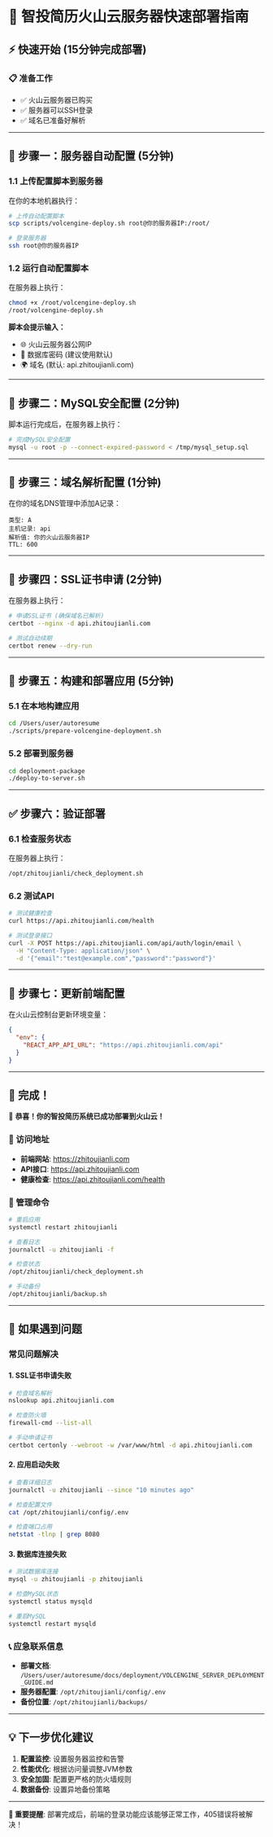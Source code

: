 # 🚀 智投简历火山云服务器快速部署指南

## ⚡ 快速开始 (15分钟完成部署)

### 📋 准备工作
- ✅ 火山云服务器已购买
- ✅ 服务器可以SSH登录
- ✅ 域名已准备好解析

---

## 🎯 步骤一：服务器自动配置 (5分钟)

### 1.1 上传配置脚本到服务器
在你的本地机器执行：
```bash
# 上传自动配置脚本
scp scripts/volcengine-deploy.sh root@你的服务器IP:/root/

# 登录服务器
ssh root@你的服务器IP
```

### 1.2 运行自动配置脚本
在服务器上执行：
```bash
chmod +x /root/volcengine-deploy.sh
/root/volcengine-deploy.sh
```

**脚本会提示输入：**
- 🌐 火山云服务器公网IP
- 🔐 数据库密码 (建议使用默认)
- 🌍 域名 (默认: api.zhitoujianli.com)

---

## 🎯 步骤二：MySQL安全配置 (2分钟)

脚本运行完成后，在服务器上执行：
```bash
# 完成MySQL安全配置
mysql -u root -p --connect-expired-password < /tmp/mysql_setup.sql
```

---

## 🎯 步骤三：域名解析配置 (1分钟)

在你的域名DNS管理中添加A记录：
```
类型: A
主机记录: api
解析值: 你的火山云服务器IP
TTL: 600
```

---

## 🎯 步骤四：SSL证书申请 (2分钟)

在服务器上执行：
```bash
# 申请SSL证书 (确保域名已解析)
certbot --nginx -d api.zhitoujianli.com

# 测试自动续期
certbot renew --dry-run
```

---

## 🎯 步骤五：构建和部署应用 (5分钟)

### 5.1 在本地构建应用
```bash
cd /Users/user/autoresume
./scripts/prepare-volcengine-deployment.sh
```

### 5.2 部署到服务器
```bash
cd deployment-package
./deploy-to-server.sh
```

---

## ✅ 步骤六：验证部署

### 6.1 检查服务状态
在服务器上执行：
```bash
/opt/zhitoujianli/check_deployment.sh
```

### 6.2 测试API
```bash
# 测试健康检查
curl https://api.zhitoujianli.com/health

# 测试登录接口
curl -X POST https://api.zhitoujianli.com/api/auth/login/email \
  -H "Content-Type: application/json" \
  -d '{"email":"test@example.com","password":"password"}'
```

---

## 🎯 步骤七：更新前端配置

在火山云控制台更新环境变量：
```json
{
  "env": {
    "REACT_APP_API_URL": "https://api.zhitoujianli.com/api"
  }
}
```

---

## 🎉 完成！

🌟 **恭喜！你的智投简历系统已成功部署到火山云！**

### 📍 访问地址
- **前端网站**: https://zhitoujianli.com
- **API接口**: https://api.zhitoujianli.com
- **健康检查**: https://api.zhitoujianli.com/health

### 🔧 管理命令
```bash
# 重启应用
systemctl restart zhitoujianli

# 查看日志
journalctl -u zhitoujianli -f

# 检查状态
/opt/zhitoujianli/check_deployment.sh

# 手动备份
/opt/zhitoujianli/backup.sh
```

---

## 🚨 如果遇到问题

### 常见问题解决

#### 1. SSL证书申请失败
```bash
# 检查域名解析
nslookup api.zhitoujianli.com

# 检查防火墙
firewall-cmd --list-all

# 手动申请证书
certbot certonly --webroot -w /var/www/html -d api.zhitoujianli.com
```

#### 2. 应用启动失败
```bash
# 查看详细日志
journalctl -u zhitoujianli --since "10 minutes ago"

# 检查配置文件
cat /opt/zhitoujianli/config/.env

# 检查端口占用
netstat -tlnp | grep 8080
```

#### 3. 数据库连接失败
```bash
# 测试数据库连接
mysql -u zhitoujianli -p zhitoujianli

# 检查MySQL状态
systemctl status mysqld

# 重启MySQL
systemctl restart mysqld
```

### 📞 应急联系信息
- **部署文档**: `/Users/user/autoresume/docs/deployment/VOLCENGINE_SERVER_DEPLOYMENT_GUIDE.md`
- **服务器配置**: `/opt/zhitoujianli/config/.env`
- **备份位置**: `/opt/zhitoujianli/backups/`

---

## 💡 下一步优化建议

1. **配置监控**: 设置服务器监控和告警
2. **性能优化**: 根据访问量调整JVM参数
3. **安全加固**: 配置更严格的防火墙规则
4. **数据备份**: 设置异地备份策略

---

**🎯 重要提醒**: 部署完成后，前端的登录功能应该能够正常工作，405错误将被解决！